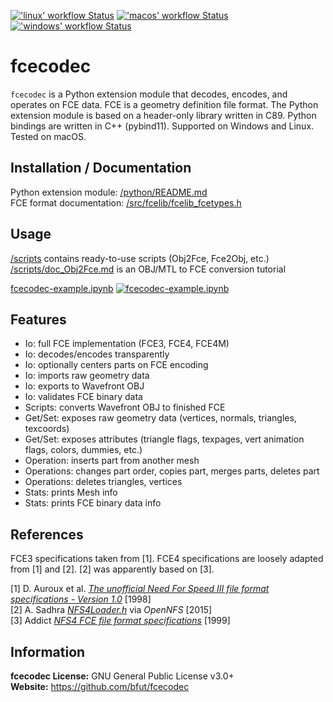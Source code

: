 <a title="'Python (Linux)' workflow Status" href="https://github.com/bfut/fcecodec/actions?query=workflow%3Alinux"><img alt="'linux' workflow Status" src="https://img.shields.io/github/workflow/status/bfut/fcecodec/linux?longCache=true&style=flat&label=Python%20&#40Linux&#41"></a>
<a title="'Python (macOS)' workflow Status" href="https://github.com/bfut/fcecodec/actions?query=workflow%3Amacos"><img alt="'macos' workflow Status" src="https://img.shields.io/github/workflow/status/bfut/fcecodec/macos?longCache=true&style=flat&label=Python%20&#40macOS&#41"></a>
<a title="'Python (Windows)' workflow Status" href="https://github.com/bfut/fcecodec/actions?query=workflow%3Awindows"><img alt="'windows' workflow Status" src="https://img.shields.io/github/workflow/status/bfut/fcecodec/windows?longCache=true&style=flat&label=Python%20&#40Windows&#41"></a>

# fcecodec
`fcecodec` is a Python extension module that decodes, encodes, and operates on
FCE data. FCE is a geometry definition file format.
The Python extension module is based on a header-only library written in C89.
Python bindings are written in C++ (pybind11). Supported on Windows and Linux.
Tested on macOS.

## Installation / Documentation
Python extension module: [/python/README.md](/python/README.md)<br/>
FCE format documentation: [/src/fcelib/fcelib_fcetypes.h](/src/fcelib/fcelib_fcetypes.h)<br/>

## Usage
[/scripts](/scripts) contains ready-to-use scripts (Obj2Fce, Fce2Obj, etc.)<br/>
[/scripts/doc_Obj2Fce.md](/scripts/doc_Obj2Fce.md) is an OBJ/MTL to FCE
conversion tutorial

[fcecodec-example.ipynb](https://colab.research.google.com/github/bfut/notebooks/blob/main/fcecodec/fcecodec-example.ipynb)
[![fcecodec-example.ipynb](https://colab.research.google.com/assets/colab-badge.svg)](https://colab.research.google.com/github/bfut/notebooks/blob/main/fcecodec/fcecodec-example.ipynb)

## Features
* Io: full FCE implementation (FCE3, FCE4, FCE4M)
* Io: decodes/encodes transparently
* Io: optionally centers parts on FCE encoding
* Io: imports raw geometry data
* Io: exports to Wavefront OBJ
* Io: validates FCE binary data
* Scripts: converts Wavefront OBJ to finished FCE
* Get/Set: exposes raw geometry data (vertices, normals, triangles, texcoords)
* Get/Set: exposes attributes (triangle flags, texpages, vert animation flags, colors, dummies, etc.)
* Operation: inserts part from another mesh
* Operations: changes part order, copies part, merges parts, deletes part
* Operations: deletes triangles, vertices
* Stats: prints Mesh info
* Stats: prints FCE binary data info

## References
FCE3 specifications taken from [1].
FCE4 specifications are loosely adapted from [1] and [2].
[2] was apparently based on [3].

[1] D. Auroux et al. [_The unofficial Need For Speed III file format specifications - Version 1.0_](/references/unofficial_nfs3_file_specs_10.txt) [1998]<br/>
[2] A. Sadhra [_NFS4Loader.h_](/references/OpenNFS/NFS4Loader.h) via _OpenNFS_ [2015]<br/>
[3] Addict [_NFS4 FCE file format specifications_](/references/nfs4_fce_spec_by_Addict.txt) [1999]<br/>

## Information
__fcecodec License:__ GNU General Public License v3.0+<br/>
__Website:__ <https://github.com/bfut/fcecodec>

